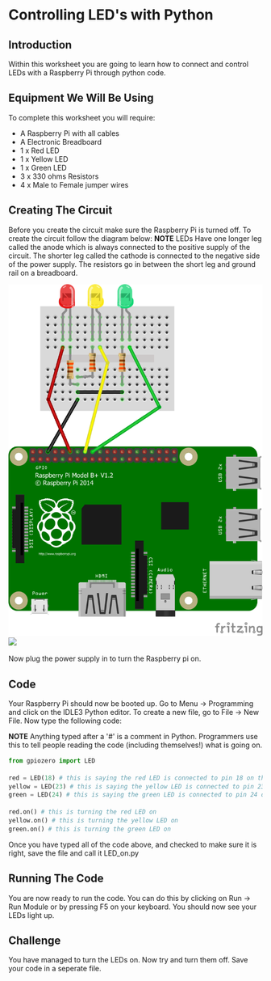 <link rel="stylesheet" type="text/css" href="C:/Users/kez/Documents/GitHub/DundeeRJam/Resources/mystyle.css">

# Controlling LED's with Python

## Introduction
Within this worksheet you are going to learn how to connect and control LEDs with a Raspberry Pi through python code.

## Equipment We Will Be Using
To complete this worksheet you will require:
* A Raspberry Pi with all cables
* A Electronic Breadboard
* 1 x Red LED
* 1 x Yellow LED
* 1 x Green LED
* 3 x 330 ohms Resistors
* 4 x Male to Female jumper wires

## Creating The Circuit
Before you create the circuit make sure the Raspberry Pi is turned off.
To create the circuit follow the diagram below:
**NOTE** LEDs Have one longer leg called the anode which is always connected to the positive supply of the circuit. The shorter leg called the cathode is connected to the negative side of the power supply. The resistors go in between the short leg and ground rail on a breadboard.

![](https://github.com/DundeeRJam/Resources/blob/master/Images/LEDs.png)
![](C:/Users/kez/Documents/GitHub/DundeeRJam/Resources/Images/LEDs.png)

Now plug the power supply in to turn the Raspberry pi on.

## Code
Your Raspberry Pi should now be booted up. Go to Menu -> Programming and click on the IDLE3 Python editor. To create a new file, go to File -> New File. Now type the following code:

**NOTE** Anything typed after a '#' is a comment in Python. Programmers use this to tell people reading the code (including themselves!) what is going on.
```python
from gpiozero import LED

red = LED(18) # this is saying the red LED is connected to pin 18 on the raspberry pi
yellow = LED(23) # this is saying the yellow LED is connected to pin 23 on the raspberry pi
green = LED(24) # this is saying the green LED is connected to pin 24 on the raspberry pi

red.on() # this is turning the red LED on
yellow.on() # this is turning the yellow LED on
green.on() # this is turning the green LED on
```

Once you have typed all of the code above, and checked to make sure it is right, save the file and call it LED_on.py

## Running The Code
You are now ready to run the code. You can do this by clicking on Run -> Run Module or by pressing F5 on your keyboard. You should now see your LEDs light up.

## Challenge
You have managed to turn the LEDs on. Now try and turn them off. Save your code in a seperate file.
